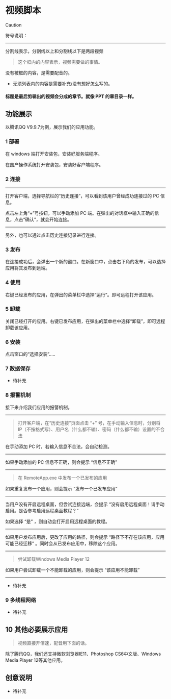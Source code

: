 # 视频脚本



> [!CAUTION]
>
> 符号说明：
>
> ----
>
> 分割线表示，分割线以上和分割线以下是两段视频
>
> >这个框内的内容表示，视频需要做的事情。
>
> 没有被框的内容，是需要配音的。
>
> * 无须列表内的内容是需要补充/没有想好怎么写的。
>
> #### 标题是最后剪辑出的视频会分成的章节。就像 PPT 的章目录一样。



## 功能展示

以腾讯QQ V9.9.7为例，展示我们的应用功能。

### 1 部署

在 windows 端打开安装包，安装好服务端程序。

在国产操作系统打开安装包，安装好客户端程序。

### 2 连接

------------------

打开客户端，选择导航栏的“历史连接”，可以看到该用户曾经成功连接过的 PC 信息。

点击左上角“+”号按钮，可以手动添加 PC 端。在弹出的对话框中输入正确的信息，点击“确认”，就会开始连接。

-------

另外，也可以通过点击历史连接记录进行连接。

### 3 发布

在连接成功后，会弹出一个新的窗口。在新窗口中，点击右下角的发布，可以选择应用将其发布到远端。

### 4 使用

右键已经发布的应用，在弹出的菜单栏中选择“运行”。即可远程打开该应用。

### 5 卸载

关闭已经打开的应用。右键已发布应用，在弹出的菜单栏中选择“卸载”，即可远程卸载该应用。

### 6 安装

点击窗口的“选择安装”.....

### 7 数据保存

* 待补充

### 8 报警机制

接下来介绍我们应用的报警机制。

----

> 打开客户端，在“历史连接”页面点击 “+” 号，在手动输入信息时，分别将 IP（不按格式写）、用户名（什么都不输）、密码（什么都不输）设置的不合法

在手动添加 PC 时，若输入信息不合法，会自动检测。

---

如果手动添加的 PC 信息不正确，则会提示 “信息不正确”

---

> 在 RemoteApp.exe 中发布一个已发布的应用

如果重复发布一个应用，则会提示 “发布一个已发布应用”

---

当用户没有开启远程桌面，但尝试连接远端，会提示 “没有启用远程桌面！请手动启用。是否参考启用远程桌面教程？”

如果选择 “是” ，则自动会打开启用远程桌面的教程。

---

如果用户发布应用后，更改了应用的路径，则会提示 “路径下不存在该应用，应用可能已经迁移” 。同时会从已发布应用中，移除这个应用。

---

> 尝试卸载Windows Media Player 12

如果用户尝试卸载一个不能卸载的应用，则会提示 “该应用不能卸载”

---

* 待补充

### 9 多线程网络

* 待补充

## 10 其他必要展示应用

> 视频直接开倍速，配音用下面的话。

除了腾讯QQ，我们还支持微软浏览器IE11、Photoshop CS6中文版、Windows Media Player 12等其他应用。

## 创意说明

* 待补充
